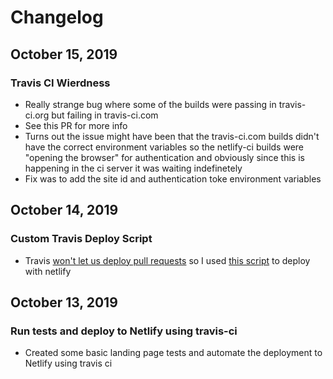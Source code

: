 # Changelog

## October 15, 2019
### Travis CI Wierdness

- Really strange bug where some of the builds were passing in travis-ci.org but
failing in travis-ci.com
- See this PR for more info
- Turns out the issue might have been that the travis-ci.com builds didn't
have the correct environment variables so the
netlify-ci builds were "opening the browser" for authentication
 and obviously since this is happening in the ci server it was waiting indefinetely
 - Fix was to add the site id and authentication toke environment variables
  

## October 14, 2019
### Custom Travis Deploy Script

- Travis [won't let us deploy pull requests](https://github.com/travis-ci/travis-ci/issues/7338) so
I used [this script](https://gist.github.com/steffencrespo/829d0900f3314acffe462f2e552dd3f6) to deploy with netlify
## October 13, 2019

### Run tests and deploy to Netlify using travis-ci

- Created some basic landing page tests and automate the deployment
to Netlify using travis ci 